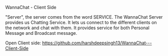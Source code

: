 WannaChat - Client Side

"Server", the server comes from the word SERVICE. The WannaChat Server provides us Chatting Service. It lets us connect to the different clients on the network and chat with them. It provides service for both Personal Message and Broadcast message.

Open Client side: https://github.com/harshdeepsingh13/WannaChat---Client-Side
